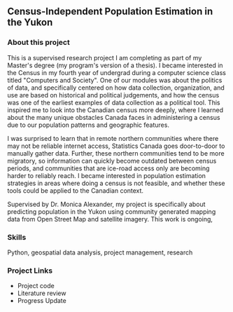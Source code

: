 ## Census-Independent Population Estimation in the Yukon

### About this project 
This is a supervised research project I am completing as part of my Master's degree (my program's version of a thesis). I became interested in the Census in my fourth year of undergrad during a computer science class titled "Computers and Society". One of our modules was about the politics of data, and specifically centered on how data collection, organization, and use are based on historical and political judgements, and how the census was one of the earliest examples of data collection as a political tool. This inspired me to look into the Canadian census more deeply, where I learned about the many unique obstacles Canada faces in administering a census due to our population patterns and geographic features. 

I was surprised to learn that in remote northern communities where there may not be reliable internet access, Statistics Canada goes door-to-door to manually gather data. Further, these northern communities tend to be more migratory, so information can quickly become outdated between census periods, and communities that are ice-road access only are becoming harder to reliably reach. I became interested in population estimation strategies in areas where doing a census is not feasible, and whether these tools could be applied to the Canadian context. 

Supervised by Dr. Monica Alexander, my project is specifically about predicting population in the Yukon using community generated mapping data from Open Street Map and satellite imagery. This work is ongoing, 

### Skills
Python, geospatial data analysis, project management, research 

### Project Links 
- Project code
- Literature review
- Progress Update 
